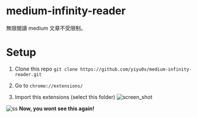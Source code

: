 # medium-infinity-reader

無限閱讀 medium 文章不受限制。

# Setup

1. Clone this repo
`git clone https://github.com/yiyu0x/medium-infinity-reader.git`

2. Go to `chrome://extensions/`

3. Import this extensions (select this folder)
![screen_shot](https://i.imgur.com/H95EHnk.png)

![ss](https://i.imgur.com/TmgP44q.png)
**Now, you wont see this again!**
